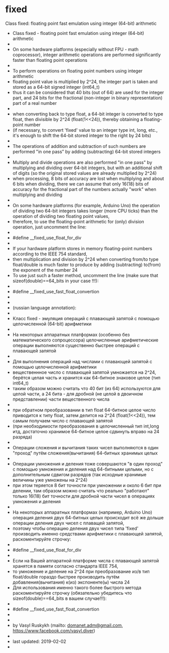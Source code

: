 # fixed
Class fixed: floating point fast emulation using integer (64-bit) arithmetic

 * Class fixed - floating point fast emulation using integer (64-bit) arithmetic
 * 
 * On some hardware platforms (especially without FPU - math coprocessor), integer arithmetic operations are performed significantly faster than floating point operations
 * 
 * To perform operations on floating point numbers using integer arithmetic
 * floating point value is multiplied by 2^24, the integer part is taken and stored as a 64-bit signed integer (int64_t)
 * thus it can be considered that 40 bits (out of 64) are used for the integer part, and 24 bits for the fractional (non-integer in binary representation) part of a real number
 * 
 * when converting back to type float, a 64-bit integer is converted to type float, then divisible by 2^24 (float(1<<24)), thereby obtaining a floating-point number
 * (if necessary, to convert 'fixed' value to an integer type int, long, etc., it's enough to shift the 64-bit stored integer to the right by 24 bits)
 * 
 * The operations of addition and subtraction of such numbers are performed "in one pass” by adding (subtracting) 64-bit stored integers
 * 
 * Multiply and divide operations are also performed "in one pass" by multiplying and dividing over 64-bit integers, but with an additional shift of digits (so the original stored values are already multiplied by 2^24)
 * when processing, 8 bits of accuracy are lost when multiplying and about 6 bits when dividing, there we can assume that only 16(18) bits of accuracy for the fractional part of the numbers actually "work" when multiplying and dividing
 * 
 * On some hardware platforms (for example, Arduino Uno) the operation of dividing two 64-bit integers takes longer (more CPU ticks) than the operation of dividing two floating point values,
 * therefore, to use the floating-point arithmetic for (only) division operation, just uncomment the line:
 * 
 * #define  __fixed_use_float_for_div
 * 
 * If your hardware platform stores in memory floating-point numbers according to the IEEE 754 standard,
 * then multiplication and division by 2^24 when converting from/to type float/double is much faster to produce by adding (subtracting) to(from) the exponent of the number 24
 * To use just such a faster method, uncomment the line (make sure that sizeof(double)==64_bits in your case !!!):
 * 
 * #define  __fixed_use_fast_float_convertion
 * 
 * 
 * (russian language annotation):
 * 
 * Класс fixed - эмуляция операций с плавающей запятой с помощью целочисленной (64-bit) арифметики 
 * 
 * На некоторых аппаратных платформах (особенно без математического сопроцессора) целочисленные арифметические операции выполняются существенно быстрее операций с плавающей запятой
 * 
 * Для выполнения операций над числами с плавающей запятой с помощью целочисленной арифметики
 * вещественнное число с плавающей запятой умножается на 2^24, берётся целая часть и хранится как 64-битное знаковое целое (тип int64_t)
 * таким образом можно считать что 40 бит (из 64) используются для целой части, а 24 бита - для дробной (не целой в двоичном представлении) части вещественного числа
 * 
 * при обратном преобразовании в тип float 64-битное целое число приводится к типу float, затем делится на 2^24 (float(1<<24)), тем самым получаем число с плавающей запятой
 * (при необходимости преобразования в целочисленный тип int,long итд, достаточно хранимое 64-битное целое сдвинуть вправо на 24 разряда)
 * 
 * Операции сложения и вычитания таких чисел выполняются в один "проход" путём сложения(вычитания) 64-битных хранимых целых
 * 
 * Операции умножения и деления тоже совершаются "в один проход" с помощью умножения и деления над 64-битными целыми, но с дополнительным сдвигом разрядов (так исходные хранимые величины уже умножены на 2^24)
 * при этом теряется 8 бит точности при умножении и около 6 бит при делении, там образом можно считать что реально "работают" только 16(18) бит точности для дробной части чисел в операциях умножения и деления
 * 
 * На некоторых аппаратных платформах (например, Arduino Uno) операция деления двух 64-битных целых происходит всё же дольше операции деления двух чисел с плаващей запятой,
 * поэтому чтобы операцию деления двух чисел типа 'fixed' производить именно средствами арифметики с плавающей запятой, раскоментируйте строчку:
 * 
 * #define  __fixed_use_float_for_div
 * 
 * Если на Вашей аппаратной платформе числа с плавающей запятой хранятся в памяти согласно стандарта IEEE 754,
 * то умножение и деление на 2^24 при преобразование из/в тип float/double гораздо быстрее производить путём добавления(вычитания) к(из) экспоненте(ы) числа 24
 * Для использования именно такого более быстрого метода раскоментируйте строчку  (обязательно убедитесь что sizeof(double)==64_bits в вашем случае!!!):
 * 
 * #define  __fixed_use_fast_float_convertion
 * 
 * 
 * by Vasyl Ruskykh  (mailto: domanet.adm@gmail.com,  https://www.facebook.com/vasyl.diver)
 * 
 * last updated:  2019-02-02
 * 
 
